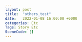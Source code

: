 ```yaml
---
layout: post
title:  "others_test"
date:   2022-01-08 16:00:00 +0000
categories: Etc
Tags: Story Etc
SceneCode: []
---
```

